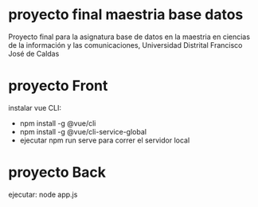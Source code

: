 # proyecto final maestria base datos
Proyecto final para la asignatura base de datos en la maestria en ciencias de la información y las comunicaciones, Universidad Distrital Francisco José de Caldas

# proyecto Front
instalar vue CLI:
- npm install -g @vue/cli
- npm install -g @vue/cli-service-global
- ejecutar npm run serve para correr el servidor local

# proyecto Back
ejecutar: node app.js
